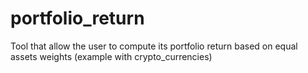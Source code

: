 # portfolio_return
Tool that allow the user to compute its portfolio return based on equal assets weights (example with crypto_currencies)
